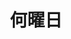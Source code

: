---
title: 何曜日
description: 星期几、周几
kana: なんようび
pronunciation: nannyoubi
tone: ③
type: 名词
pubDate: 2024-08-19 00:00:13
lessonIndex: 4
---